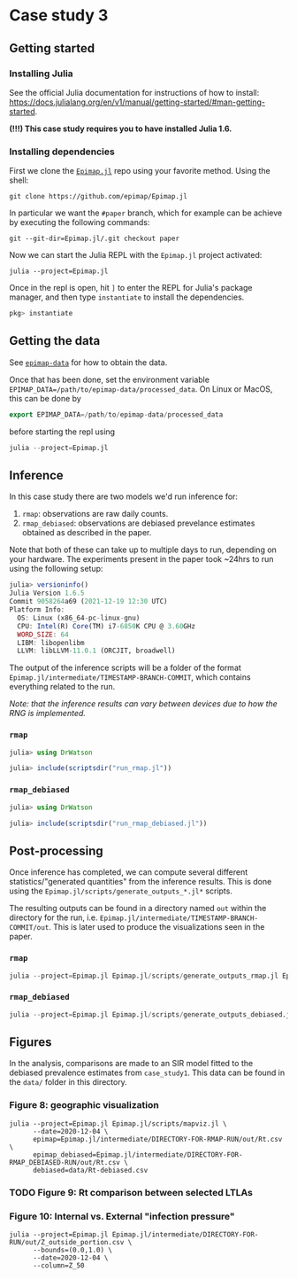 # Case study 3

## Getting started

### Installing Julia

See the official Julia documentation for instructions of how to install: https://docs.julialang.org/en/v1/manual/getting-started/#man-getting-started.

**(!!!) This case study requires you to have installed Julia 1.6.**

### Installing dependencies

First we clone the [`Epimap.jl`](https://github.com/epimap/Epimap.jl) repo using your favorite method. Using the shell:

``` shell
git clone https://github.com/epimap/Epimap.jl
```

In particular we want the `#paper` branch, which for example can be achieve by executing the following commands:

``` shell
git --git-dir=Epimap.jl/.git checkout paper
```

Now we can start the Julia REPL with the `Epimap.jl` project activated:

```shell
julia --project=Epimap.jl
```

Once in the repl is open, hit `]` to enter the REPL for Julia's package manager, and then type `instantiate` to install the dependencies.

``` julia
pkg> instantiate
```

## Getting the data

See [`epimap-data`](https://github.com/epimap/epimap-data) for how to obtain the data.

Once that has been done, set the environment variable `EPIMAP_DATA=/path/to/epimap-data/processed_data`. On Linux or MacOS, this can be done by

``` julia
export EPIMAP_DATA=/path/to/epimap-data/processed_data
```

before starting the repl using

``` julia
julia --project=Epimap.jl
```

## Inference

In this case study there are two models we'd run inference for:
1. `rmap`: observations are raw daily counts.
2. `rmap_debiased`: observations are debiased prevelance estimates obtained as described in the paper.

Note that both of these can take up to multiple days to run, depending on your hardware.
The experiments present in the paper took ~24hrs to run using the following setup:

``` julia
julia> versioninfo()
Julia Version 1.6.5
Commit 9058264a69 (2021-12-19 12:30 UTC)
Platform Info:
  OS: Linux (x86_64-pc-linux-gnu)
  CPU: Intel(R) Core(TM) i7-6850K CPU @ 3.60GHz
  WORD_SIZE: 64
  LIBM: libopenlibm
  LLVM: libLLVM-11.0.1 (ORCJIT, broadwell)
```

The output of the inference scripts will be a folder of the format `Epimap.jl/intermediate/TIMESTAMP-BRANCH-COMMIT`, which contains everything related to the run.

*Note: that the inference results can vary between devices due to how the RNG is implemented.*

### `rmap`

```julia
julia> using DrWatson

julia> include(scriptsdir("run_rmap.jl"))
```

### `rmap_debiased`

```julia
julia> using DrWatson

julia> include(scriptsdir("run_rmap_debiased.jl"))
```

## Post-processing

Once inference has completed, we can compute several different statistics/"generated quantities" from the inference results. This is done using the `Epimap.jl/scripts/generate_outputs_*.jl*` scripts.

The resulting outputs can be found in a directory named `out` within the directory for the run, i.e. `Epimap.jl/intermediate/TIMESTAMP-BRANCH-COMMIT/out`. This is later used to produce the visualizations seen in the paper.

### `rmap`

``` julia
julia --project=Epimap.jl Epimap.jl/scripts/generate_outputs_rmap.jl Epimap.jl/intermediate/DIRECTORY-FOR-RMAP-RUN
```

### `rmap_debiased`

``` julia
julia --project=Epimap.jl Epimap.jl/scripts/generate_outputs_debiased.jl Epimap.jl/intermediate/DIRECTORY-FOR-RMAP_DEBIASED-RUN
```

## Figures

In the analysis, comparisons are made to an SIR model fitted to the debiased prevalence estimates from `case_study1`. This data can be found in the `data/` folder in this directory.

### Figure 8: geographic visualization

``` shell
julia --project=Epimap.jl Epimap.jl/scripts/mapviz.jl \
      --date=2020-12-04 \
      epimap=Epimap.jl/intermediate/DIRECTORY-FOR-RMAP-RUN/out/Rt.csv \
      epimap_debiased=Epimap.jl/intermediate/DIRECTORY-FOR-RMAP_DEBIASED-RUN/out/Rt.csv \
      debiased=data/Rt-debiased.csv
```

### TODO Figure 9: Rt comparison between selected LTLAs

### Figure 10: Internal vs. External "infection pressure"

``` shell
julia --project=Epimap.jl Epimap.jl/intermediate/DIRECTORY-FOR-RUN/out/Z_outside_portion.csv \
      --bounds=(0.0,1.0) \
      --date=2020-12-04 \
      --column=Z_50
```

